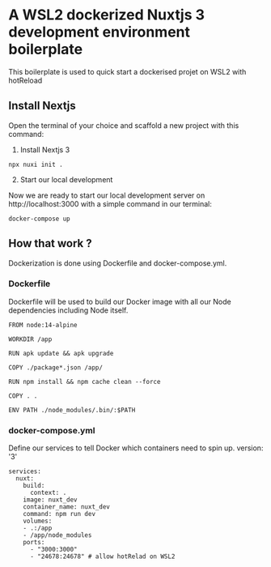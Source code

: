 # A WSL2 dockerized Nuxtjs 3 development environment boilerplate

This boilerplate is used to quick start a dockerised projet on WSL2 with hotReload

## Install Nextjs

Open the terminal of your choice and scaffold a new project with this command:

1. Install Nextjs 3
````
npx nuxi init .
````

2. Start our local development

Now we are ready to start our local development server on http://localhost:3000 with a simple command in our terminal:

````
docker-compose up
````


## How that work ?

Dockerization is done using Dockerfile and  docker-compose.yml.

### Dockerfile 
Dockerfile will be used to build our Docker image with all our Node dependencies including Node itself.

````
FROM node:14-alpine

WORKDIR /app

RUN apk update && apk upgrade

COPY ./package*.json /app/

RUN npm install && npm cache clean --force

COPY . .

ENV PATH ./node_modules/.bin/:$PATH
````

### docker-compose.yml

Define our services to tell Docker which containers need to spin up.
version: '3'

````
services:
  nuxt:
    build:
      context: .
    image: nuxt_dev
    container_name: nuxt_dev
    command: npm run dev
    volumes:
    - .:/app
    - /app/node_modules
    ports:
      - "3000:3000"
      - "24678:24678" # allow hotRelad on WSL2
````